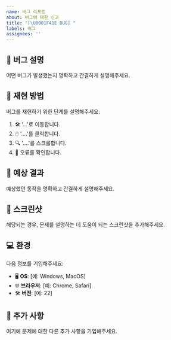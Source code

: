 ```yaml
---
name: 버그 리포트
about: 버그에 대한 신고
title: "[\U0001F41E BUG] "
labels: 버그
assignees: ''
---
```


## 🐞 버그 설명

어떤 버그가 발생했는지 명확하고 간결하게 설명해주세요.

## 🔄 재현 방법

버그를 재현하기 위한 단계를 설명해주세요:

1. 🛠️ '...'로 이동합니다.
2. 🖱️ '....'를 클릭합니다.
3. 🔍 '....'를 스크롤합니다.
4. 🚨 오류를 확인합니다.

## 🤔 예상 결과

예상했던 동작을 명확하고 간결하게 설명해주세요.

## 📸 스크린샷

해당되는 경우, 문제를 설명하는 데 도움이 되는 스크린샷을 추가해주세요.

## 💻 환경

다음 정보를 기입해주세요:

- 🖥️ **OS**: [예: Windows, MacOS]
- 🌐 **브라우저**: [예: Chrome, Safari]
- 🛠️ **버전**: [예: 22]

## 💬 추가 사항

여기에 문제에 대한 다른 추가 사항을 기입해주세요.
